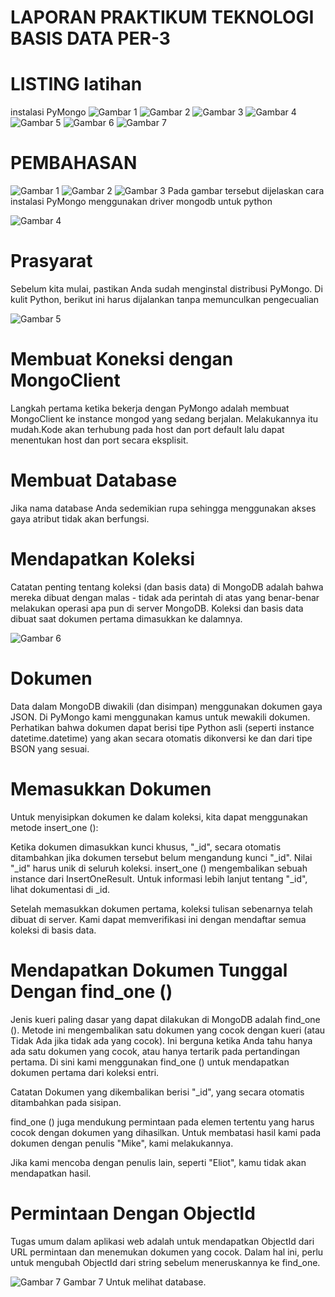 # LAPORAN PRAKTIKUM TEKNOLOGI BASIS DATA PER-3

# LISTING latihan
instalasi PyMongo
![Gambar 1](gambar_1.jpg) ![Gambar 2](gambar_2.jpg) ![Gambar 3](gambar_3.jpg) ![Gambar 4](gambar_4.jpg) ![Gambar 5](gambar_5.jpg)
![Gambar 6](gambar_6.jpg) ![Gambar 7](gambar_7.jpg)

# PEMBAHASAN
![Gambar 1](gambar_1.jpg) ![Gambar 2](gambar_2.jpg) ![Gambar 3](gambar_3.jpg)
Pada gambar tersebut dijelaskan cara instalasi PyMongo menggunakan driver mongodb untuk python

![Gambar 4](gambar_4.jpg)
# Prasyarat
Sebelum kita mulai, pastikan Anda sudah menginstal distribusi PyMongo. Di kulit Python, berikut ini harus dijalankan tanpa memunculkan pengecualian

![Gambar 5](gambar_5.jpg)
# Membuat Koneksi dengan MongoClient
Langkah pertama ketika bekerja dengan PyMongo adalah membuat MongoClient ke instance mongod yang sedang berjalan. Melakukannya itu mudah.Kode akan terhubung pada host dan port default lalu dapat menentukan host dan port secara eksplisit.

# Membuat Database
Jika nama database Anda sedemikian rupa sehingga menggunakan akses gaya atribut tidak akan berfungsi.

# Mendapatkan Koleksi
Catatan penting tentang koleksi (dan basis data) di MongoDB adalah bahwa mereka dibuat dengan malas - tidak ada perintah di atas yang benar-benar melakukan operasi apa pun di server MongoDB. Koleksi dan basis data dibuat saat dokumen pertama dimasukkan ke dalamnya.

![Gambar 6](gambar_6.jpg)
# Dokumen
Data dalam MongoDB diwakili (dan disimpan) menggunakan dokumen gaya JSON. Di PyMongo kami menggunakan kamus untuk mewakili dokumen.
Perhatikan bahwa dokumen dapat berisi tipe Python asli (seperti instance datetime.datetime) yang akan secara otomatis dikonversi ke dan dari tipe BSON yang sesuai.

# Memasukkan Dokumen
Untuk menyisipkan dokumen ke dalam koleksi, kita dapat menggunakan metode insert_one ():

Ketika dokumen dimasukkan kunci khusus, "_id", secara otomatis ditambahkan jika dokumen tersebut belum mengandung kunci "_id". Nilai "_id" harus unik di seluruh koleksi. insert_one () mengembalikan sebuah instance dari InsertOneResult. Untuk informasi lebih lanjut tentang "_id", lihat dokumentasi di _id.

Setelah memasukkan dokumen pertama, koleksi tulisan sebenarnya telah dibuat di server. Kami dapat memverifikasi ini dengan mendaftar semua koleksi di basis data.

# Mendapatkan Dokumen Tunggal Dengan find_one ()
Jenis kueri paling dasar yang dapat dilakukan di MongoDB adalah find_one (). Metode ini mengembalikan satu dokumen yang cocok dengan kueri (atau Tidak Ada jika tidak ada yang cocok). Ini berguna ketika Anda tahu hanya ada satu dokumen yang cocok, atau hanya tertarik pada pertandingan pertama. Di sini kami menggunakan find_one () untuk mendapatkan dokumen pertama dari koleksi entri.

Catatan
Dokumen yang dikembalikan berisi "_id", yang secara otomatis ditambahkan pada sisipan.

find_one () juga mendukung permintaan pada elemen tertentu yang harus cocok dengan dokumen yang dihasilkan. Untuk membatasi hasil kami pada dokumen dengan penulis "Mike", kami melakukannya.

Jika kami mencoba dengan penulis lain, seperti "Eliot", kamu tidak akan mendapatkan hasil.

# Permintaan Dengan ObjectId

Tugas umum dalam aplikasi web adalah untuk mendapatkan ObjectId dari URL permintaan dan menemukan dokumen yang cocok. Dalam hal ini, perlu untuk mengubah ObjectId dari string sebelum meneruskannya ke find_one.

![Gambar 7](gambar_7.jpg)
Gambar 7 Untuk melihat database.






